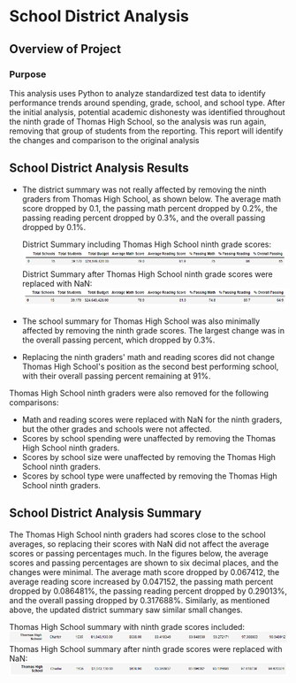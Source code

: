 # School District Analysis

## Overview of Project

### Purpose

This analysis uses Python to analyze standardized test data to identify performance trends around spending, grade, school, and school type. After the initial analysis, potential academic dishonesty was identified throughout the ninth grade of Thomas High School, so the analysis was run again, removing that group of students from the reporting. This report will identify the changes and comparison to the original analysis


## School District Analysis Results

- The district summary was not really affected by removing the ninth graders from Thomas High School, as shown below. The average math score dropped by 0.1, the passing math percent dropped by 0.2%, the passing reading percent dropped by 0.3%, and the overall passing dropped by 0.1%.</br>

   District Summary including Thomas High School ninth grade scores:</br>
   ![Alt Text](https://github.com/lyanneagger/School_District_Analysis/blob/main/Resources/district_summary1.png)</br>
   District Summary after Thomas High School ninth grade scores were replaced with NaN:</br>
   ![Alt Text](https://github.com/lyanneagger/School_District_Analysis/blob/main/Resources/district_summary2.png)


- The school summary for Thomas High School was also minimally affected by removing the ninth grade scores. The largest change was in the overall passing percent, which dropped by 0.3%.

- Replacing the ninth graders' math and reading scores did not change Thomas High School's position as the second best performing school, with their overall passing percent remaining at 91%.

Thomas High School ninth graders were also removed for the following comparisons:
- Math and reading scores were replaced with NaN for the ninth graders, but the other grades and schools were not affected.
- Scores by school spending were unaffected by removing the Thomas High School ninth graders.
- Scores by school size were unaffected by removing the Thomas High School ninth graders.
- Scores by school type were unaffected by removing the Thomas High School ninth graders.


## School District Analysis Summary

The Thomas High School ninth graders had scores close to the school averages, so replacing their scores with NaN did not affect the average scores or passing percentages much. In the figures below, the average scores and passing percentages are shown to six decimal places, and the changes were minimal. The average math score dropped by 0.067412, the average reading score increased by 0.047152, the passing math percent dropped by 0.086481%, the passing reading percent dropped by 0.29013%, and the overall passing dropped by 0.317688%. Similarly, as mentioned above, the updated district summary saw similar small changes.

Thomas High School summary with ninth grade scores included:</br>
![Alt Text](https://github.com/lyanneagger/School_District_Analysis/blob/main/Resources/per_school_summary1.png)</br>
Thomas High School summary after ninth grade scores were replaced with NaN:</br>
![Alt Text](https://github.com/lyanneagger/School_District_Analysis/blob/main/Resources/per_school_summary2.png)
